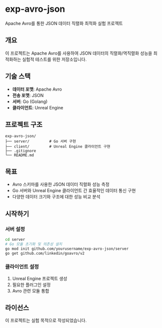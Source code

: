 # exp-avro-json

Apache Avro를 통한 JSON 데이터 직렬화 최적화 실험 프로젝트

## 개요

이 프로젝트는 Apache Avro를 사용하여 JSON 데이터의 직렬화/역직렬화 성능을 최적화하는 실험적 테스트를 위한 저장소입니다.

## 기술 스택

- **데이터 포맷**: Apache Avro
- **전송 포맷**: JSON
- **서버**: Go (Golang)
- **클라이언트**: Unreal Engine

## 프로젝트 구조

```
exp-avro-json/
├── server/         # Go 서버 구현
├── client/         # Unreal Engine 클라이언트 구현
├── .gitignore
└── README.md
```

## 목표

- Avro 스키마를 사용한 JSON 데이터 직렬화 성능 측정
- Go 서버와 Unreal Engine 클라이언트 간 효율적인 데이터 통신 구현
- 다양한 데이터 크기와 구조에 대한 성능 비교 분석

## 시작하기

### 서버 설정

```bash
cd server
# Go 모듈 초기화 및 의존성 설치
go mod init github.com/yourusername/exp-avro-json/server
go get github.com/linkedin/goavro/v2
```

### 클라이언트 설정

1. Unreal Engine 프로젝트 생성
2. 필요한 플러그인 설정
3. Avro 관련 모듈 통합

## 라이선스

이 프로젝트는 실험 목적으로 작성되었습니다.